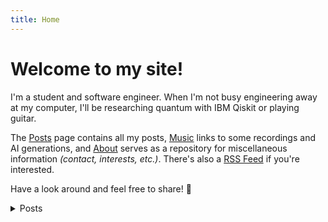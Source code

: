 ```yaml
---
title: Home
---
```


# Welcome to my site!

I'm a student and software engineer. When I'm not busy engineering away at my computer, I'll be researching quantum with IBM Qiskit or playing guitar.

The [Posts](/posts) page contains all my posts, [Music](/music) links to some recordings and AI generations, and [About](/about) serves as a repository for miscellaneous information _(contact, interests, etc.)_. There's also a [RSS Feed](/index.xml) if you're interested.

Have a look around and feel free to share! 🥳

<details>

<summary>Posts</summary>

<!-- Hugo populates this region with post links -->
